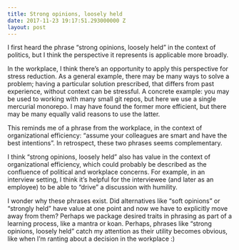 ```yaml
---
title: Strong opinions, loosely held
date: 2017-11-23 19:17:51.293000000 Z
layout: post
---
```


I first heard the phrase “strong opinions, loosely held” in the context of politics, but I think the perspective it represents is applicable more broadly.

In the workplace, I think there’s an opportunity to apply this perspective for stress reduction. As a general example, there may be many ways to solve a problem; having a particular solution prescribed, that differs from past experience, without context can be stressful. A concrete example: you may be used to working with many small git repos, but here we use a single mercurial monorepo. I may have found the former more efficient, but there may be many equally valid reasons to use the latter.

This reminds me of a phrase from the workplace, in the context of organizational efficiency: “assume your colleagues are smart and have the best intentions”. In retrospect, these two phrases seems complementary.

I think “strong opinions, loosely held” also has value in the context of organizational efficiency, which could probably be described as the confluence of political and workplace concerns. For example, in an interview setting, I think it’s helpful for the interviewee (and later as an employee) to be able to “drive” a discussion with humility.

I wonder why these phrases exist. Did alternatives like “soft opinions” or “strongly held” have value at one point and now we have to explicitly move away from them? Perhaps we package desired traits in phrasing as part of a learning process, like a mantra or koan. Perhaps, phrases like “strong opinions, loosely held” catch my attention as their utility becomes obvious, like when I’m ranting about a decision in the workplace :)


